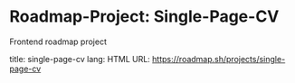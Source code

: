 # Roadmap-Project: Single-Page-CV
Frontend roadmap project

title: single-page-cv
lang: HTML
URL: https://roadmap.sh/projects/single-page-cv

